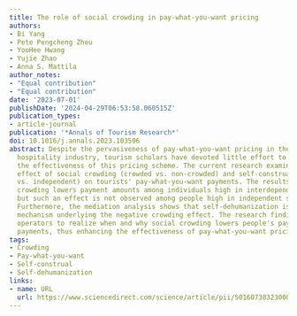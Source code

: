 ```yaml
---
title: The role of social crowding in pay-what-you-want pricing
authors:
- Bi Yang
- Pete Pengcheng Zhou
- YooHee Hwang
- Yujie Zhao
- Anna S. Mattila
author_notes:
- "Equal contribution"
- "Equal contribution"
date: '2023-07-01'
publishDate: '2024-04-29T06:53:58.060515Z'
publication_types:
- article-journal
publication: '*Annals of Tourism Research*'
doi: 10.1016/j.annals.2023.103596
abstract: Despite the pervasiveness of pay-what-you-want pricing in the travel and
  hospitality industry, tourism scholars have devoted little effort to investigating
  the effectiveness of this pricing scheme. The current research examines the joint
  effect of social crowding (crowded vs. non-crowded) and self-construal (interdependent
  vs. independent) on tourists' pay-what-you-want payments. The results indicate that
  crowding lowers payment amounts among individuals high in interdependent self-construal,
  but such an effect is not observed among people high in independent self-construal.
  Furthermore, the mediation analysis shows that self-dehumanization is the psychological
  mechanism underlying the negative crowding effect. The research findings help tourism
  operators to realize when and why social crowding lowers people's pay-what-you-want
  payments, thus enhancing the effectiveness of pay-what-you-want pricing.
tags:
- Crowding
- Pay-what-you-want
- Self-construal
- Self-dehumanization
links:
- name: URL
  url: https://www.sciencedirect.com/science/article/pii/S0160738323000695
---
```

